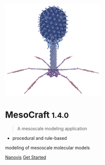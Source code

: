 <!-- _coverpage.md -->

![logo](_media/T4_cover.png)

# MesoCraft <small>1.4.0</small>

> A mesoscale modeling application

- procedural and rule-based

modeling of mesoscale molecular models

[Nanovis](https://www.nanovis.org/MesoCraft.html)
[Get Started](quickstart.md)